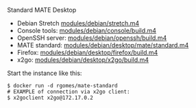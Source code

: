 Standard MATE Desktop

 * Debian Stretch  [modules/debian/stretch.m4](http://github.com/frgomes/Dockerfiles/blob/master/modules/debian/stretch.m4)
 * Console tools:  [modules/debian/console/build.m4](http://github.com/frgomes/Dockerfiles/blob/master/modules/debian/console/build.m4)
 * OpenSSH server: [modules/debian/openssh/build.m4](http://github.com/frgomes/Dockerfiles/blob/master/modules/debian/openssh/build.m4)
 * MATE standard:  [modules/debian/desktop/mate/standard.m4](http://github.com/frgomes/Dockerfiles/blob/master/modules/debian/desktop/mate/standard.m4)
 * Firefox:        [modules/debian/desktop/firefox/build.m4](http://github.com/frgomes/Dockerfiles/blob/master/modules/debian/desktop/firefox/build.m4)
 * x2go:           [modules/debian/desktop/x2go/build.m4](http://github.com/frgomes/Dockerfiles/blob/master/modules/debian/desktop/x2go/build.m4)

Start the instance like this:

    $ docker run -d rgomes/mate-standard
    # EXAMPLE of connection via x2go client:
    $ x2goclient x2go@172.17.0.2
